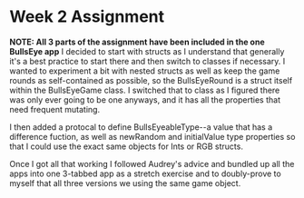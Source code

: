 # Week 2 Assignment

**NOTE: All 3 parts of the assignment have been included in the one BullsEye app**
I decided to start with structs as I understand that generally it's a best practice to start there and then switch to classes if necessary.  I wanted to experiment a bit with nested structs as well as keep the game rounds as self-contained as possible, so the BullsEyeRound is a struct itself within the BullsEyeGame class.  I switched that to class as I figured there was only ever going to be one anyways, and it has all the properties that need frequent mutating.

I then added a protocal to define BullsEyeableType--a value that has a difference fuction, as well as newRandom and initialValue type properties so that I could use the exact same objects for Ints or RGB structs.

Once I got all that working I followed Audrey's advice and bundled up all the apps into one 3-tabbed app as a stretch exercise and to doubly-prove to myself that all three versions we using the same game object.
